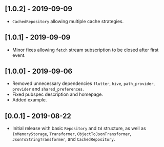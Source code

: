 ## [1.0.2] - 2019-09-09

* `CachedRepository` allowing multiple cache strategies.

## [1.0.1] - 2019-09-09

* Minor fixes allowing `fetch` stream subscription to be closed after first
  event.

## [1.0.0] - 2019-09-06

* Removed unnecessary dependencies `flutter`, `hive`, `path_provider`,
  `provider` and `shared_preferences`.
* Fixed pubspec description and homepage.
* Added example.

## [0.0.1] - 2019-08-22

* Initial release with basic `Repository` and `Id` structure, as well as `InMemoryStorage`, `Transformer`, `ObjectToJsonTransformer`, `JsonToStringTransformer`, and `CachedRepository`.
